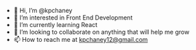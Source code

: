 - 👋 Hi, I’m @kpchaney
- 👀 I’m interested in Front End Development
- 🌱 I’m currently learning React
- 💞️ I’m looking to collaborate on anything that will help me grow
- 📫 How to reach me at kpchaney12@gmail.com

<!---
kpchaney/kpchaney is a ✨ special ✨ repository because its `README.md` (this file) appears on your GitHub profile.
You can click the Preview link to take a look at your changes.
--->
